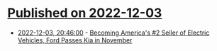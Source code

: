 # [Published on 2022-12-03](index.md)

* [2022-12-03, 20:46:00](https://hardware.slashdot.org/story/22/12/03/0644248/becoming-americas-2-seller-of-electric-vehicles-ford-passes-kia-in-november?utm_source=rss1.0mainlinkanon&utm_medium=feed) - [Becoming America's #2 Seller of Electric Vehicles, Ford Passes Kia in November](https://hardware.slashdot.org/story/22/12/03/0644248/becoming-americas-2-seller-of-electric-vehicles-ford-passes-kia-in-november?utm_source=rss1.0mainlinkanon&utm_medium=feed)
